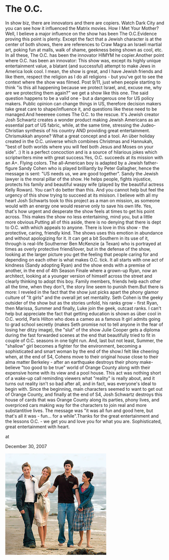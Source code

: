 # The O.C.
In show biz, there are innovators and there are copiers. Watch Dark City and you can see how it influenced the Matrix movies. How I Met Your Mother? Well, I believe a major influence on the show has been The O.C.Evidence proving this point is plenty. Except the fact that a Jewish character is at the center of both shows, there are references to Craw Magra an Israeli martial art, poking fun at malls, walk of shame, geekness being shown as cool, etc. In all these, The O.C. has been the innovator HIMYM he copier.Another point where O.C. has been an innovator: This show was, except its highly unique entertainment value, a blatant (and successful) attempt to make Jews in America look cool. I mean, the show is great, and I have Jewish friends and like them, respect the religion as I do all religions - but you've got to see the context where the show was filmed. Post 9/11, just when people starting to think "is this all happening because we protect Israel, and, excuse me, why are we protecting them again?" we get a show like this one. The said question happens to be a valid one - but a dangerous one for US policy makers. Public opinion can change things in US, therefore decision makers take great care to shape/influence it, and questions like these need to be managed.And heeereee comes The O.C. to the rescue. It's Jewish creator Josh Schwartz creates a wonder product making Jewish Americans as an essential part of US fabric, while, at the same time, stressing the Judeo-Christian synthesis of his country AND providing great entertainment. Chrismukkah anyone? What a great concept and a tool. An über holiday created in the O.C. universe which combines Christmas and Hannukah, "best of both worlds where you will feel both Jesus and Moses on your side". :) It is a perfect concoction and is a source of hilarious jokes which scriptwriters mine with great success.Yes, O.C. succeeds at its mission with an A+. Flying colors.  The all-American boy is adapted by a Jewish father-figure Sandy Cohen who is played brilliantly by Peter Gallagher, hence the message is sent: "US needs us, we are good together".  Sandy the Jewish lawyer is the moral pillar of the show. He helps people, fights injustice, protects his family and beautiful waspy wife (played by the beautiful actress Kelly Rowan). You can't do better than this. And you cannot help but feel the urgency of this show trying to succeed at its misison.  I believe with all my heart Josh Schwarts took to this project as a man on mission, as someone would with an energy one would reserve only to save his own life. Yes, that's how urgent and desperate the show feels at times to get his point across. This makes the show no less entertaining, mind you, but a little more obvious.Putting all of this aside, there is no denying that there is dept to O.C. with which appeals to anyone. There is love in this show - the protective, caring, friendly kind. The shows uses this emotion in abundance and without apologizing for it. It can get a bit Southern in its use of it, through is real-life Southerner Ben McKenzie (a Texan) who is portrayed at times as overly protective friend/lover, but in the defense of the show, looking at the larger picture you get the feeling that people caring for and depending on each other  is what makes O.C. tick.  It all starts with one act of kindness (Sandy adopting Ryan)  and the show ends with a premise of another, in the end of 4th Season Finale where a grown-up Ryan, now an architect,  looking at a younger version of himself across the street and clearly thinking to adopt this boy. Family members, friends help each other all the time, when they don't, the story line seem to punish them.But there is more: I reveled in the fact that the show just picks apart the phony glamor culture of "It girls" and the overall jet set mentality. Seth Cohen is the geeky outsider of the show but as the stories unfold, his ranks grow - first Ryan, then Marissa, Summer and finally, Luke join the geek, outcast ranks. I can't help but appreciate the fact that getting education is shown as über cool in O.C. world, Paris Hilton who does a cameo as a famous It girl admits going to grad school secretly (makes Seth promise not to tell anyone in the fear of losing her ditzy image), the "slut" of the show Julie Cooper gets a diploma during the fast forwarded scenes at the end that beautifully tried to fit in couple of O.C. seasons in one tight run. And, last but not least, Summer, the "shallow" girl becomes a fighter for the  environment, becoming a sophisticated and smart woman by the end of the show.I felt like cheering when, at the end of S4, Cohens move to their original house close to their alma matter Berkeley - after an earthquake destroys their phony make-believe "too good to be true" world of Orange County along with their expensive home with its view and a pool house. This act was nothing short of a wake-up call reminding viewers what "reality" is really about, and it turns out reality isn't so bad after all, and in fact, was everyone's ideal to begin with. Since the beginning, main characters seemed to want to get out of Orange County, and finally at the end of S4, Josh Schwartz destroys this house of cards that was Orange County along its parties, phony lives, and overpriced cars making way for the characters to join real and more substantitive lives. The message was "it was all fun and good here, but that's all it was - fun... for a while".Thanks for the great entertainment and the lessons O.C. - we get you and love you for what you are. Sophisticated, great entertainment with heart.







at

December 30, 2007















![](oc.jpg)
